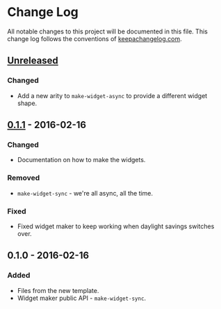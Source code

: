 # Change Log
All notable changes to this project will be documented in this file. This change log follows the conventions of [keepachangelog.com](http://keepachangelog.com/).

## [Unreleased][unreleased]
### Changed
- Add a new arity to `make-widget-async` to provide a different widget shape.

## [0.1.1] - 2016-02-16
### Changed
- Documentation on how to make the widgets.

### Removed
- `make-widget-sync` - we're all async, all the time.

### Fixed
- Fixed widget maker to keep working when daylight savings switches over.

## 0.1.0 - 2016-02-16
### Added
- Files from the new template.
- Widget maker public API - `make-widget-sync`.

[unreleased]: https://github.com/your-name/deepstream-client-clj/compare/0.1.1...HEAD
[0.1.1]: https://github.com/your-name/deepstream-client-clj/compare/0.1.0...0.1.1
